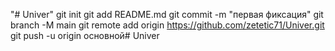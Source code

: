 "# Univer" 
  git init
  git add README.md
  git commit -m "первая фиксация"
  git branch -M main
  git remote add origin https://github.com/zetetic71/Univer.git
  git push -u origin основной#   U n i v e r 
